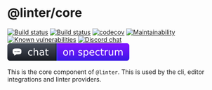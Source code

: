 # @linter/core

[![Build status](https://travis-ci.org/linterjs/core.svg?branch=master)](https://travis-ci.org/linterjs/core)
[![Build status](https://ci.appveyor.com/api/projects/status/wk2n9yn57qf594e1?svg=true)](https://ci.appveyor.com/project/linterjs/core)
[![codecov](https://codecov.io/gh/linterjs/core/branch/master/graph/badge.svg)](https://codecov.io/gh/linterjs/core)
[![Maintainability](https://api.codeclimate.com/v1/badges/747c6f23ee4dfa61f522/maintainability)](https://codeclimate.com/github/linterjs/core/maintainability)
[![Known vulnerabilities](https://snyk.io/test/github/linterjs/core/badge.svg)](https://snyk.io/test/github/linterjs/core)
[![Discord chat](https://img.shields.io/badge/chat-on%20discord-7289da.svg)](https://discord.gg/cNUqYNq)
[![Spectrum chat](https://raw.githubusercontent.com/withspectrum/badge/5da682a8369e3b03b50acea6dee23d18ee29a12f/badge_small.svg)](https://spectrum.chat/linterjs?tab=posts)

This is the core component of `@linter`. This is used by the cli,
editor integrations and linter providers.

